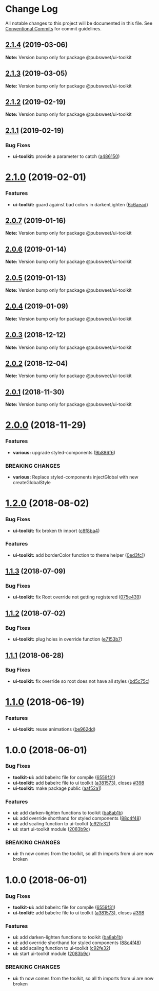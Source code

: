 # Change Log

All notable changes to this project will be documented in this file.
See [Conventional Commits](https://conventionalcommits.org) for commit guidelines.

## [2.1.4](https://gitlab.coko.foundation/pubsweet/pubsweet/compare/@pubsweet/ui-toolkit@2.1.3...@pubsweet/ui-toolkit@2.1.4) (2019-03-06)

**Note:** Version bump only for package @pubsweet/ui-toolkit





## [2.1.3](https://gitlab.coko.foundation/pubsweet/pubsweet/compare/@pubsweet/ui-toolkit@2.1.2...@pubsweet/ui-toolkit@2.1.3) (2019-03-05)

**Note:** Version bump only for package @pubsweet/ui-toolkit





## [2.1.2](https://gitlab.coko.foundation/pubsweet/pubsweet/compare/@pubsweet/ui-toolkit@2.1.1...@pubsweet/ui-toolkit@2.1.2) (2019-02-19)

**Note:** Version bump only for package @pubsweet/ui-toolkit





## [2.1.1](https://gitlab.coko.foundation/pubsweet/pubsweet/compare/@pubsweet/ui-toolkit@2.1.0...@pubsweet/ui-toolkit@2.1.1) (2019-02-19)


### Bug Fixes

* **ui-toolkit:** provide a parameter to catch ([a486150](https://gitlab.coko.foundation/pubsweet/pubsweet/commit/a486150))





# [2.1.0](https://gitlab.coko.foundation/pubsweet/pubsweet/compare/@pubsweet/ui-toolkit@2.0.7...@pubsweet/ui-toolkit@2.1.0) (2019-02-01)


### Features

* **ui-toolkit:** guard against bad colors in darkenLighten ([6c6aead](https://gitlab.coko.foundation/pubsweet/pubsweet/commit/6c6aead))





## [2.0.7](https://gitlab.coko.foundation/pubsweet/pubsweet/compare/@pubsweet/ui-toolkit@2.0.6...@pubsweet/ui-toolkit@2.0.7) (2019-01-16)

**Note:** Version bump only for package @pubsweet/ui-toolkit





## [2.0.6](https://gitlab.coko.foundation/pubsweet/pubsweet/compare/@pubsweet/ui-toolkit@2.0.5...@pubsweet/ui-toolkit@2.0.6) (2019-01-14)

**Note:** Version bump only for package @pubsweet/ui-toolkit





## [2.0.5](https://gitlab.coko.foundation/pubsweet/pubsweet/compare/@pubsweet/ui-toolkit@2.0.4...@pubsweet/ui-toolkit@2.0.5) (2019-01-13)

**Note:** Version bump only for package @pubsweet/ui-toolkit





## [2.0.4](https://gitlab.coko.foundation/pubsweet/pubsweet/compare/@pubsweet/ui-toolkit@2.0.3...@pubsweet/ui-toolkit@2.0.4) (2019-01-09)

**Note:** Version bump only for package @pubsweet/ui-toolkit





## [2.0.3](https://gitlab.coko.foundation/pubsweet/pubsweet/compare/@pubsweet/ui-toolkit@2.0.2...@pubsweet/ui-toolkit@2.0.3) (2018-12-12)

**Note:** Version bump only for package @pubsweet/ui-toolkit





## [2.0.2](https://gitlab.coko.foundation/pubsweet/pubsweet/compare/@pubsweet/ui-toolkit@2.0.1...@pubsweet/ui-toolkit@2.0.2) (2018-12-04)

**Note:** Version bump only for package @pubsweet/ui-toolkit





## [2.0.1](https://gitlab.coko.foundation/pubsweet/pubsweet/compare/@pubsweet/ui-toolkit@2.0.0...@pubsweet/ui-toolkit@2.0.1) (2018-11-30)

**Note:** Version bump only for package @pubsweet/ui-toolkit





# [2.0.0](https://gitlab.coko.foundation/pubsweet/pubsweet/compare/@pubsweet/ui-toolkit@1.2.0...@pubsweet/ui-toolkit@2.0.0) (2018-11-29)


### Features

* **various:** upgrade styled-components ([9b886f6](https://gitlab.coko.foundation/pubsweet/pubsweet/commit/9b886f6))


### BREAKING CHANGES

* **various:** Replace styled-components injectGlobal with new createGlobalStyle





<a name="1.2.0"></a>
# [1.2.0](https://gitlab.coko.foundation/pubsweet/pubsweet/compare/@pubsweet/ui-toolkit@1.1.3...@pubsweet/ui-toolkit@1.2.0) (2018-08-02)


### Bug Fixes

* **ui-toolkit:** fix broken th import ([c8f8ba4](https://gitlab.coko.foundation/pubsweet/pubsweet/commit/c8f8ba4))


### Features

* **ui-toolkit:** add borderColor function to theme helper ([0ed3fc1](https://gitlab.coko.foundation/pubsweet/pubsweet/commit/0ed3fc1))




<a name="1.1.3"></a>
## [1.1.3](https://gitlab.coko.foundation/pubsweet/pubsweet/compare/@pubsweet/ui-toolkit@1.1.2...@pubsweet/ui-toolkit@1.1.3) (2018-07-09)


### Bug Fixes

* **ui-toolkit:** fix Root override not getting registered ([075e439](https://gitlab.coko.foundation/pubsweet/pubsweet/commit/075e439))




<a name="1.1.2"></a>
## [1.1.2](https://gitlab.coko.foundation/pubsweet/pubsweet/compare/@pubsweet/ui-toolkit@1.1.1...@pubsweet/ui-toolkit@1.1.2) (2018-07-02)


### Bug Fixes

* **ui-toolkit:** plug holes in override function ([e7153b7](https://gitlab.coko.foundation/pubsweet/pubsweet/commit/e7153b7))




<a name="1.1.1"></a>
## [1.1.1](https://gitlab.coko.foundation/pubsweet/pubsweet/compare/@pubsweet/ui-toolkit@1.1.0...@pubsweet/ui-toolkit@1.1.1) (2018-06-28)


### Bug Fixes

* **ui-toolkit:** fix override so root does not have all styles ([bd5c75c](https://gitlab.coko.foundation/pubsweet/pubsweet/commit/bd5c75c))




<a name="1.1.0"></a>
# [1.1.0](https://gitlab.coko.foundation/pubsweet/pubsweet/compare/@pubsweet/ui-toolkit@1.0.0...@pubsweet/ui-toolkit@1.1.0) (2018-06-19)


### Features

* **ui-toolkit:** reuse animations ([be962dd](https://gitlab.coko.foundation/pubsweet/pubsweet/commit/be962dd))




<a name="1.0.0"></a>
# 1.0.0 (2018-06-01)


### Bug Fixes

* **toolkit-ui:** add babelrc file for compile ([6559f31](https://gitlab.coko.foundation/pubsweet/pubsweet/commit/6559f31))
* **ui-toolkit:** add babelrc file to ui toolkit ([a381573](https://gitlab.coko.foundation/pubsweet/pubsweet/commit/a381573)), closes [#398](https://gitlab.coko.foundation/pubsweet/pubsweet/issues/398)
* **ui-toolkit:** make package public ([aaf52a1](https://gitlab.coko.foundation/pubsweet/pubsweet/commit/aaf52a1))


### Features

* **ui:** add darken-lighten functions to toolkit ([ba8ab1b](https://gitlab.coko.foundation/pubsweet/pubsweet/commit/ba8ab1b))
* **ui:** add override shorthand for styled components ([88c4f48](https://gitlab.coko.foundation/pubsweet/pubsweet/commit/88c4f48))
* **ui:** add scaling function to ui-toolkit ([c92fe32](https://gitlab.coko.foundation/pubsweet/pubsweet/commit/c92fe32))
* **ui:** start ui-toolkit module ([2083b9c](https://gitlab.coko.foundation/pubsweet/pubsweet/commit/2083b9c))


### BREAKING CHANGES

* **ui:** th now comes from the toolkit, so all th imports from ui are now broken




<a name="1.0.0"></a>
# 1.0.0 (2018-06-01)


### Bug Fixes

* **toolkit-ui:** add babelrc file for compile ([6559f31](https://gitlab.coko.foundation/pubsweet/pubsweet/commit/6559f31))
* **ui-toolkit:** add babelrc file to ui toolkit ([a381573](https://gitlab.coko.foundation/pubsweet/pubsweet/commit/a381573)), closes [#398](https://gitlab.coko.foundation/pubsweet/pubsweet/issues/398)


### Features

* **ui:** add darken-lighten functions to toolkit ([ba8ab1b](https://gitlab.coko.foundation/pubsweet/pubsweet/commit/ba8ab1b))
* **ui:** add override shorthand for styled components ([88c4f48](https://gitlab.coko.foundation/pubsweet/pubsweet/commit/88c4f48))
* **ui:** add scaling function to ui-toolkit ([c92fe32](https://gitlab.coko.foundation/pubsweet/pubsweet/commit/c92fe32))
* **ui:** start ui-toolkit module ([2083b9c](https://gitlab.coko.foundation/pubsweet/pubsweet/commit/2083b9c))


### BREAKING CHANGES

* **ui:** th now comes from the toolkit, so all th imports from ui are now broken
